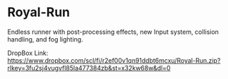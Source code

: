 # Royal-Run
Endless runner with post-processing effects, new Input system, collision handling, and fog lighting.

DropBox Link: https://www.dropbox.com/scl/fi/r2ef00v1qn91ddbt6mcxu/Royal-Run.zip?rlkey=3fu2sj4vugvfl85la477384zb&st=x32kw68w&dl=0
